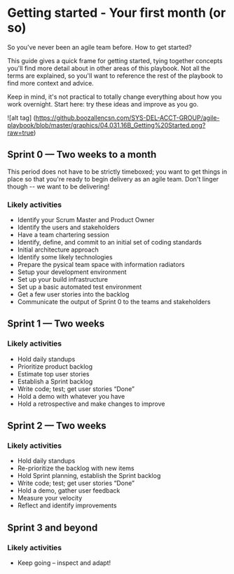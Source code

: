 # Getting started - Your first month (or so)
So you've never been an agile team before. How to get started?

This guide gives a quick frame for getting started, tying together concepts you'll find more detail about in other areas of this playbook. 
Not all the terms are explained, so you'll want to reference the rest of the playbook to find more context and advice.

Keep in mind, it's not practical to totally change everything about how you work overnight. Start here: try these ideas and improve as you go.

![alt tag] (https://github.boozallencsn.com/SYS-DEL-ACCT-GROUP/agile-playbook/blob/master/graphics/04.031.16B_Getting%20Started.png?raw=true)

## Sprint 0 — Two weeks to a month

This period does not have to be strictly timeboxed; you want to get things in place so that you're ready to begin delivery as an agile team. Don't linger though -- we want to be delivering!

### Likely activities 

* Identify your Scrum Master and Product Owner 
* Identify the users and stakeholders
* Have a team chartering session
* Identify, define, and commit to an initial set of coding standards
* Initial architecture approach
* Identify some likely technologies
* Prepare the pysical team space with information radiators
* Setup your development environment 
* Set up your build infrastructure
* Set up a basic automated test environment
* Get a few user stories into the backlog
* Communicate the output of Sprint 0 to the teams and stakeholders

## Sprint 1 — Two weeks

### Likely activities 

* Hold daily standups
* Prioritize product backlog
* Estimate top user stories
* Establish a Sprint backlog
* Write code; test; get user stories “Done”
* Hold a demo with whatever you have
* Hold a retrospective and make changes to improve

## Sprint 2 — Two weeks

### Likely activities 

* Hold daily standups
* Re-prioritize the backlog with new items
* Hold Sprint planning, establish the Sprint backlog
* Write code; test; get user stories “Done”
* Hold a demo, gather user feedback
* Measure your velocity
* Reflect and identify improvements

## Sprint 3 and beyond

### Likely activities 
* Keep going – inspect and adapt!
